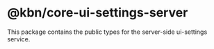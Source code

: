 # @kbn/core-ui-settings-server

This package contains the public types for the server-side ui-settings service.
